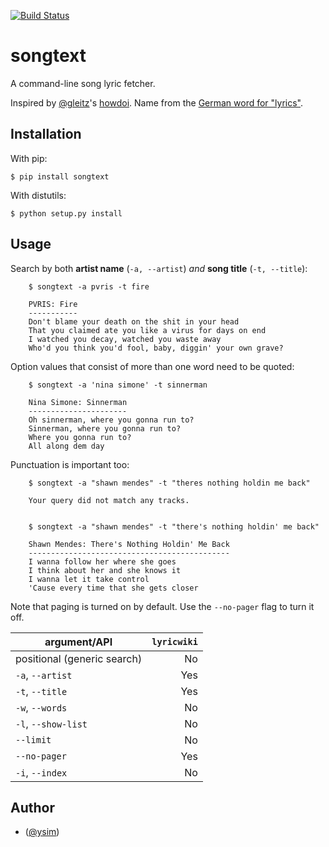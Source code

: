 [![Build Status](https://travis-ci.org/ysim/songtext.svg?branch=master)](https://travis-ci.org/ysim/songtext)

# songtext

A command-line song lyric fetcher.

Inspired by [@gleitz](https://twitter.com/gleitz)'s
[howdoi](https://github.com/gleitz/howdoi). Name from the [German word for
"lyrics"](http://www.dict.cc/deutsch-englisch/Songtext.html).


## Installation

With pip:

    $ pip install songtext

With distutils:

    $ python setup.py install


## Usage

Search by both **artist name** (`-a, --artist`) *and* **song title**
(`-t, --title`):

        $ songtext -a pvris -t fire

        PVRIS: Fire
        -----------
        Don't blame your death on the shit in your head
        That you claimed ate you like a virus for days on end
        I watched you decay, watched you waste away
        Who'd you think you'd fool, baby, diggin' your own grave?

Option values that consist of more than one word need to be quoted:

        $ songtext -a 'nina simone' -t sinnerman

        Nina Simone: Sinnerman
        ----------------------
        Oh sinnerman, where you gonna run to?
        Sinnerman, where you gonna run to?
        Where you gonna run to?
        All along dem day

Punctuation is important too:

        $ songtext -a "shawn mendes" -t "theres nothing holdin me back"

        Your query did not match any tracks.


        $ songtext -a "shawn mendes" -t "there's nothing holdin' me back"

        Shawn Mendes: There's Nothing Holdin' Me Back
        ---------------------------------------------
        I wanna follow her where she goes
        I think about her and she knows it
        I wanna let it take control
        'Cause every time that she gets closer

Note that paging is turned on by default. Use the `--no-pager` flag to turn
it off.


| argument/API                | `lyricwiki` |
| --------------------------  | -----------:|
| positional (generic search) | No          |
| `-a`, `--artist`            | Yes         |
| `-t`, `--title`             | Yes         |
| `-w`, `--words`             | No          |
| `-l`, `--show-list`         | No          |
| `--limit`                   | No          |
| `--no-pager`                | Yes         |
| `-i`, `--index`             | No          |


## Author

* ([@ysim](https://github.com/ysim/))
